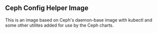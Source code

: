 ## Ceph Config Helper Image

This is an image based on Ceph's daemon-base image with kubectl and some
other utilites added for use by the Ceph charts.
